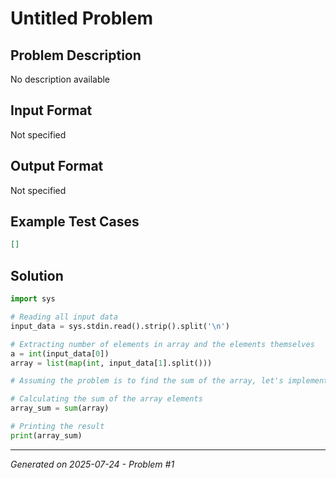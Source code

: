 # Untitled Problem

## Problem Description
No description available

## Input Format
Not specified

## Output Format
Not specified

## Example Test Cases
```json
[]
```

## Solution
```python
import sys

# Reading all input data
input_data = sys.stdin.read().strip().split('\n')

# Extracting number of elements in array and the elements themselves
a = int(input_data[0])
array = list(map(int, input_data[1].split()))

# Assuming the problem is to find the sum of the array, let's implement that.

# Calculating the sum of the array elements
array_sum = sum(array)

# Printing the result
print(array_sum)
```

---
*Generated on 2025-07-24 - Problem #1*